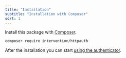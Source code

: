 ```yaml
---
title: "Installation"
subtitle: "Installation with Composer"
sort: 1
---
```


Install this package with [Composer](https://getcomposer.org).

```bash
composer require intervention/httpauth
```

After the installation you can start [using the authenticator](/v4/api/authenticator).
